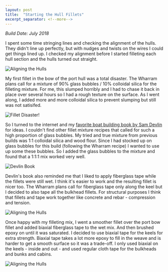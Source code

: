 ```yaml
---
layout: post
title:  "Starting the Hull Fillets"
excerpt_separator: <!--more-->
---
```


*Build Date: July 2018*

I spent some time stringing lines and checking the alignment of the hulls. They didn't line up perfectly, but with nudges and twists on the wires I could get things lined up. I checked my alignment before I started filleting each hull section and the hulls turned out straight.

<!--more-->

![Aligning the Hulls](/assets/images/fillets-align.jpg)

My first fillet in the bow of the port hull was a total disaster. The Wharram plans call for a mixture of 90% glass bubbles / 10% colloidal silica for the filleting mixture. For me, this slumped horribly and I had to chase it back in place over several hours so I had a rough texture on the surface. As I went along, I added more and more colloidal silica to prevent slumping but still was not satisifed.

![Fillet Disaster!](/assets/images/fillets-poor.jpg)

So I turned to the internet and my [favorite boat building book by Sam Devlin](www.amazon.com/Devlins-Boatbuilding-Build-Stitch-Glue/dp/0071579907/ref=sr_1_1) for ideas. I couldn't find other fillet mixture recipes that called for such a high proportion of glass bubbles. My tried and true mixture from previous builds was 1:1 colloidal silica and wood flour. Since I had stocked up on glass bubbles for this build (following the Wharram recipe) I wanted to use up some these bubbles. So I added the glass bubbles to the mixture and found that a 1:1:1 mix worked very well.

![Devlin Book](/assets/images/fillets-book.jpg)

Devlin's book also reminded me that I liked to apply fiberglass tape while the fillets were still wet. I think it's easier to work and the resulting fillet is nicer too. The Wharram plans call for fiberglass tape only along the keel but I decided to also tape all the bulkhead fillets. For structural purposes I think that fillets and tape work together like concrete and rebar - compression and tension.

![Aligning the Hulls](/assets/images/fillets-tape.jpg)

Once happy with my filleting mix, I went a smoother fillet over the port bow fillet and added biaxial fiberglass tape to the wet mix. And then brushed epoxy on until it was saturated. I decided to use biaxial tape for the keels for extra strength. Biaxial tape takes a lot more epoxy to fill in the weave and is harder to get a smooth surface so it was a trade-off. I only used biaxial on the keels - inside and out - and used regular cloth tape for the bulkheads and bunks and cabins.

![Aligning the Hulls](/assets/images/fillets-done.jpg)

